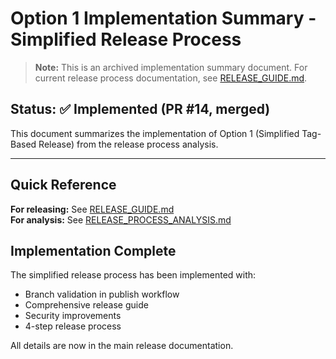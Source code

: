 # Option 1 Implementation Summary - Simplified Release Process

> **Note:** This is an archived implementation summary document.
> For current release process documentation, see [RELEASE_GUIDE.md](../RELEASE_GUIDE.md).

## Status: ✅ Implemented (PR #14, merged)

This document summarizes the implementation of Option 1 (Simplified Tag-Based Release) from the release process analysis.

---

## Quick Reference

**For releasing:** See [RELEASE_GUIDE.md](../RELEASE_GUIDE.md)  
**For analysis:** See [RELEASE_PROCESS_ANALYSIS.md](../RELEASE_PROCESS_ANALYSIS.md)

## Implementation Complete

The simplified release process has been implemented with:
- Branch validation in publish workflow
- Comprehensive release guide
- Security improvements
- 4-step release process

All details are now in the main release documentation.
